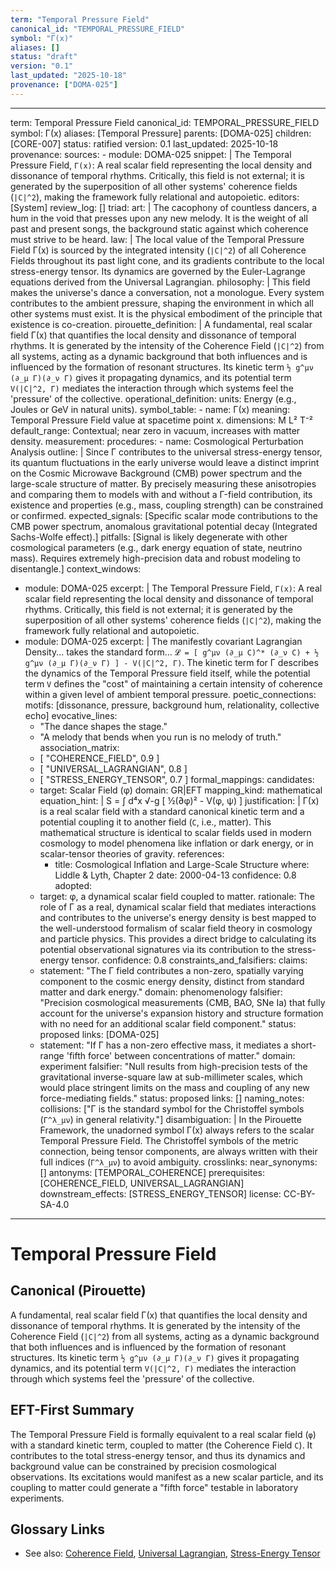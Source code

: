 ```yaml
---
term: "Temporal Pressure Field"
canonical_id: "TEMPORAL_PRESSURE_FIELD"
symbol: "Γ(x)"
aliases: []
status: "draft"
version: "0.1"
last_updated: "2025-10-18"
provenance: ["DOMA-025"]
---
```


---
term: Temporal Pressure Field
canonical_id: TEMPORAL_PRESSURE_FIELD
symbol: Γ(x)
aliases: [Temporal Pressure]
parents: [DOMA-025]
children: [CORE-007]
status: ratified
version: 0.1
last_updated: 2025-10-18
provenance:
  sources:
    - module: DOMA-025
      snippet: |
        The Temporal Pressure Field, `Γ(x)`: A real scalar field representing the local density and dissonance of temporal rhythms. Critically, this field is not external; it is generated by the superposition of all other systems' coherence fields (`|C|^2`), making the framework fully relational and autopoietic.
  editors: [System]
  review_log: []
triad:
  art: |
    The cacophony of countless dancers, a hum in the void that presses upon any new melody. It is the weight of all past and present songs, the background static against which coherence must strive to be heard.
  law: |
    The local value of the Temporal Pressure Field Γ(x) is sourced by the integrated intensity (`|C|^2`) of all Coherence Fields throughout its past light cone, and its gradients contribute to the local stress-energy tensor. Its dynamics are governed by the Euler-Lagrange equations derived from the Universal Lagrangian.
  philosophy: |
    This field makes the universe's dance a conversation, not a monologue. Every system contributes to the ambient pressure, shaping the environment in which all other systems must exist. It is the physical embodiment of the principle that existence is co-creation.
pirouette_definition: |
  A fundamental, real scalar field Γ(x) that quantifies the local density and dissonance of temporal rhythms. It is generated by the intensity of the Coherence Field (`|C|^2`) from all systems, acting as a dynamic background that both influences and is influenced by the formation of resonant structures. Its kinetic term `½ g^μν (∂_μ Γ)(∂_ν Γ)` gives it propagating dynamics, and its potential term `V(|C|^2, Γ)` mediates the interaction through which systems feel the 'pressure' of the collective.
operational_definition:
  units: Energy (e.g., Joules or GeV in natural units).
  symbol_table:
    - name: Γ(x)
      meaning: Temporal Pressure Field value at spacetime point x.
      dimensions: M L² T⁻²
      default_range: Contextual; near zero in vacuum, increases with matter density.
  measurement:
    procedures:
      - name: Cosmological Perturbation Analysis
        outline: |
          Since Γ contributes to the universal stress-energy tensor, its quantum fluctuations in the early universe would leave a distinct imprint on the Cosmic Microwave Background (CMB) power spectrum and the large-scale structure of matter. By precisely measuring these anisotropies and comparing them to models with and without a Γ-field contribution, its existence and properties (e.g., mass, coupling strength) can be constrained or confirmed.
        expected_signals: [Specific scalar mode contributions to the CMB power spectrum, anomalous gravitational potential decay (Integrated Sachs-Wolfe effect).]
        pitfalls: [Signal is likely degenerate with other cosmological parameters (e.g., dark energy equation of state, neutrino mass). Requires extremely high-precision data and robust modeling to disentangle.]
context_windows:
  - module: DOMA-025
    excerpt: |
      The Temporal Pressure Field, `Γ(x)`: A real scalar field representing the local density and dissonance of temporal rhythms. Critically, this field is not external; it is generated by the superposition of all other systems' coherence fields (`|C|^2`), making the framework fully relational and autopoietic.
  - module: DOMA-025
    excerpt: |
      The manifestly covariant Lagrangian Density... takes the standard form... `𝓛 = [ g^μν (∂_μ C)^* (∂_ν C) + ½ g^μν (∂_μ Γ)(∂_ν Γ) ] - V(|C|^2, Γ)`. The kinetic term for Γ describes the dynamics of the Temporal Pressure field itself, while the potential term `V` defines the "cost" of maintaining a certain intensity of coherence within a given level of ambient temporal pressure.
poetic_connections:
  motifs: [dissonance, pressure, background hum, relationality, collective echo]
  evocative_lines:
    - "The dance shapes the stage."
    - "A melody that bends when you run is no melody of truth."
  association_matrix:
    - [ "COHERENCE_FIELD", 0.9 ]
    - [ "UNIVERSAL_LAGRANGIAN", 0.8 ]
    - [ "STRESS_ENERGY_TENSOR", 0.7 ]
formal_mappings:
  candidates:
    - target: Scalar Field (φ)
      domain: GR|EFT
      mapping_kind: mathematical
      equation_hint: |
        S = ∫ d⁴x √-g [ ½(∂φ)² - V(φ, ψ) ]
      justification: |
        Γ(x) is a real scalar field with a standard canonical kinetic term and a potential coupling it to another field (`C`, i.e., matter). This mathematical structure is identical to scalar fields used in modern cosmology to model phenomena like inflation or dark energy, or in scalar-tensor theories of gravity.
      references:
        - title: Cosmological Inflation and Large-Scale Structure
          where: Liddle & Lyth, Chapter 2
          date: 2000-04-13
      confidence: 0.8
  adopted:
    - target: φ, a dynamical scalar field coupled to matter.
      rationale: The role of Γ as a real, dynamical scalar field that mediates interactions and contributes to the universe's energy density is best mapped to the well-understood formalism of scalar field theory in cosmology and particle physics. This provides a direct bridge to calculating its potential observational signatures via its contribution to the stress-energy tensor.
      confidence: 0.8
constraints_and_falsifiers:
  claims:
    - statement: "The Γ field contributes a non-zero, spatially varying component to the cosmic energy density, distinct from standard matter and dark energy."
      domain: phenomenology
      falsifier: "Precision cosmological measurements (CMB, BAO, SNe Ia) that fully account for the universe's expansion history and structure formation with no need for an additional scalar field component."
      status: proposed
      links: [DOMA-025]
    - statement: "If Γ has a non-zero effective mass, it mediates a short-range 'fifth force' between concentrations of matter."
      domain: experiment
      falsifier: "Null results from high-precision tests of the gravitational inverse-square law at sub-millimeter scales, which would place stringent limits on the mass and coupling of any new force-mediating fields."
      status: proposed
      links: []
naming_notes:
  collisions: ["Γ is the standard symbol for the Christoffel symbols (`Γ^λ_μν`) in general relativity."]
  disambiguation: |
    In the Pirouette Framework, the unadorned symbol Γ(x) always refers to the scalar Temporal Pressure Field. The Christoffel symbols of the metric connection, being tensor components, are always written with their full indices (`Γ^λ_μν`) to avoid ambiguity.
crosslinks:
  near_synonyms: []
  antonyms: [TEMPORAL_COHERENCE]
  prerequisites: [COHERENCE_FIELD, UNIVERSAL_LAGRANGIAN]
  downstream_effects: [STRESS_ENERGY_TENSOR]
license: CC-BY-SA-4.0
---

# Temporal Pressure Field

## Canonical (Pirouette)
A fundamental, real scalar field Γ(x) that quantifies the local density and dissonance of temporal rhythms. It is generated by the intensity of the Coherence Field (`|C|^2`) from all systems, acting as a dynamic background that both influences and is influenced by the formation of resonant structures. Its kinetic term `½ g^μν (∂_μ Γ)(∂_ν Γ)` gives it propagating dynamics, and its potential term `V(|C|^2, Γ)` mediates the interaction through which systems feel the 'pressure' of the collective.

## EFT-First Summary
The Temporal Pressure Field is formally equivalent to a real scalar field (`φ`) with a standard kinetic term, coupled to matter (the Coherence Field `C`). It contributes to the total stress-energy tensor, and thus its dynamics and background value can be constrained by precision cosmological observations. Its excitations would manifest as a new scalar particle, and its coupling to matter could generate a "fifth force" testable in laboratory experiments.

## Glossary Links
- See also: [Coherence Field](<...>), [Universal Lagrangian](<...>), [Stress-Energy Tensor](<...>)